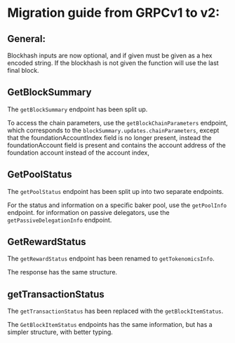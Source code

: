 # Migration guide from GRPCv1 to v2:

## General:
Blockhash inputs are now optional, and if given must be given as a hex encoded string. If the blockhash is not given the function will use the last final block.

## GetBlockSummary

The `getBlockSummary` endpoint has been split up.

To access the chain parameters, use the `getBlockChainParameters` endpoint, which corresponds to the `blockSummary.updates.chainParameters`,
except that the foundationAccountIndex field is no longer present, instead the foundationAccount field is present and contains the account address of the foundation account instead of the account index,

## GetPoolStatus

The `getPoolStatus` endpoint has been split up into two separate endpoints.

For the status and information on a specific baker pool, use the `getPoolInfo` endpoint.
for information on passive delegators, use the `getPassiveDelegationInfo` endpoint.

## GetRewardStatus

The `getRewardStatus` endpoint has been renamed to `getTokenomicsInfo`.

The response has the same structure.

## getTransactionStatus

The `getTransactionStatus` has been replaced with the `getBlockItemStatus`.

The `GetBlockItemStatus` endpoints has the same information, but has a simpler structure, with better typing.
